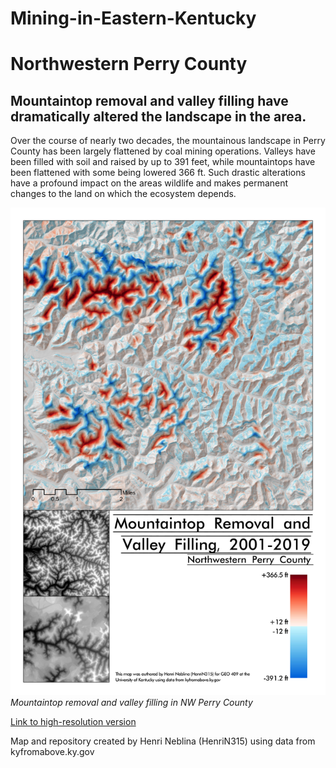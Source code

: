 # Mining-in-Eastern-Kentucky
# Northwestern Perry County
## Mountaintop removal and valley filling have dramatically altered the landscape in the area.

Over the course of nearly two decades, the mountainous landscape in Perry County has been largely flattened by coal mining operations. Valleys have been filled with soil and raised by up to 391 feet, while mountaintops have been flattened with some being lowered 366 ft. Such drastic alterations have a profound impact on the areas wildlife and makes permanent changes to the land on which the ecosystem depends.

![Mountaintop removal and valley filling in NW Perry County](mining.jpg)     
*Mountaintop removal and valley filling in NW Perry County*

[Link to high-resolution version](mining.pdf)     

Map and repository created by Henri Neblina (HenriN315) using data from kyfromabove.ky.gov